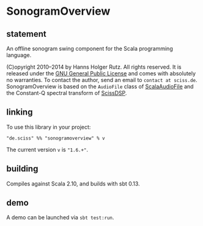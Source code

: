 # SonogramOverview

## statement

An offline sonogram swing component for the Scala programming language.

(C)opyright 2010&ndash;2014 by Hanns Holger Rutz. All rights reserved. It is released under the [GNU General Public License](https://raw.github.com/Sciss/SonogramOverview/master/LICENSE) and comes with absolutely no warranties. To contact the author, send an email to `contact at sciss.de`. SonogramOverview is based on the `AudioFile` class of [ScalaAudioFile](http://github.com/Sciss/ScalaAudioFile) and the Constant-Q spectral transform of [ScissDSP](http://github.com/Sciss/ScissDSP).

## linking

To use this library in your project:

    "de.sciss" %% "sonogramoverview" % v

The current version `v` is `"1.6.+"`.

## building

Compiles against Scala 2.10, and builds with sbt 0.13.

## demo

A demo can be launched via `sbt test:run`.

